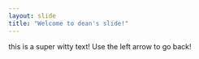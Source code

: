 ```yaml
---
layout: slide
title: "Welcome to dean's slide!"
---
```

this is a super witty text!
Use the left arrow to go back!
